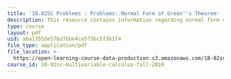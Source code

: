```yaml
---
title: '18.02SC Problems : Problems: Normal Form of Green''s Theorem'
description: This resource contains information regarding normal form of green's theorem.
type: course
layout: pdf
uid: aba13555e576d7bbe4ce573bc5f3b1f4
file_type: application/pdf
file_location: >-
  https://open-learning-course-data-production.s3.amazonaws.com/18-02sc-multivariable-calculus-fall-2010/aba13555e576d7bbe4ce573bc5f3b1f4_MIT18_02SC_pb_70_quest.pdf
course_id: 18-02sc-multivariable-calculus-fall-2010
---
```

